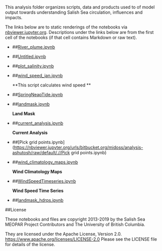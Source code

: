 This analysis folder organizes scripts, data and products used to  of model output towards understanding Salish Sea circulation, influences and impacts.

The links below are to static renderings of the notebooks via
[nbviewer.jupyter.org](https://nbviewer.jupyter.org/).
Descriptions under the links below are from the first cell of the notebooks
(if that cell contains Markdown or raw text).

* ##[River_plume.ipynb](https://nbviewer.jupyter.org/urls/bitbucket.org/midoss/analysis-ashutosh/raw/default/.//River_plume.ipynb)  
    
* ##[Untitled.ipynb](https://nbviewer.jupyter.org/urls/bitbucket.org/midoss/analysis-ashutosh/raw/default/.//Untitled.ipynb)  
    
* ##[plot_salinity.ipynb](https://nbviewer.jupyter.org/urls/bitbucket.org/midoss/analysis-ashutosh/raw/default/.//plot_salinity.ipynb)  
    
* ##[wind_speed_jan.ipynb](https://nbviewer.jupyter.org/urls/bitbucket.org/midoss/analysis-ashutosh/raw/default/.//wind_speed_jan.ipynb)  
    
    **This script calculates wind speed **  

* ##[SpringNeapTide.ipynb](https://nbviewer.jupyter.org/urls/bitbucket.org/midoss/analysis-ashutosh/raw/default/.//SpringNeapTide.ipynb)  
    
* ##[landmask.ipynb](https://nbviewer.jupyter.org/urls/bitbucket.org/midoss/analysis-ashutosh/raw/default/.//landmask.ipynb)  
    
    **Land Mask**  

* ##[current_analysis.ipynb](https://nbviewer.jupyter.org/urls/bitbucket.org/midoss/analysis-ashutosh/raw/default/.//current_analysis.ipynb)  
    
    **Current Analysis**  

* ##[Pick grid points.ipynb](https://nbviewer.jupyter.org/urls/bitbucket.org/midoss/analysis-ashutosh/raw/default/.//Pick grid points.ipynb)  
    
* ##[wind_climatology_maps.ipynb](https://nbviewer.jupyter.org/urls/bitbucket.org/midoss/analysis-ashutosh/raw/default/.//wind_climatology_maps.ipynb)  
    
    **Wind Climatology Maps**  

* ##[WindSpeedTimeseries.ipynb](https://nbviewer.jupyter.org/urls/bitbucket.org/midoss/analysis-ashutosh/raw/default/.//WindSpeedTimeseries.ipynb)  
    
    **Wind Speed Time Series**  

* ##[landmask_hdrps.ipynb](https://nbviewer.jupyter.org/urls/bitbucket.org/midoss/analysis-ashutosh/raw/default/.//landmask_hdrps.ipynb)  
    

##License

These notebooks and files are copyright 2013-2019
by the Salish Sea MEOPAR Project Contributors
and The University of British Columbia.

They are licensed under the Apache License, Version 2.0.
https://www.apache.org/licenses/LICENSE-2.0
Please see the LICENSE file for details of the license.
